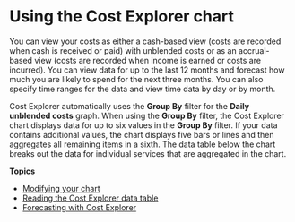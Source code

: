 # Using the Cost Explorer chart<a name="ce-chart"></a>

You can view your costs as either a cash\-based view \(costs are recorded when cash is received or paid\) with unblended costs or as an accrual\-based view \(costs are recorded when income is earned or costs are incurred\)\. You can view data for up to the last 12 months and forecast how much you are likely to spend for the next three months\. You can also specify time ranges for the data and view time data by day or by month\. 

Cost Explorer automatically uses the **Group By** filter for the **Daily unblended costs** graph\. When using the **Group By** filter, the Cost Explorer chart displays data for up to six values in the **Group By** filter\. If your data contains additional values, the chart displays five bars or lines and then aggregates all remaining items in a sixth\. The data table below the chart breaks out the data for individual services that are aggregated in the chart\. 

**Topics**
+ [Modifying your chart](ce-modify.md)
+ [Reading the Cost Explorer data table](ce-table.md)
+ [Forecasting with Cost Explorer](ce-forecast.md)